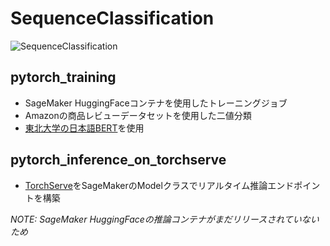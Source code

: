 # SequenceClassification

![SequenceClassification](https://github.com/AtsunoriFujita/sagemaker_nlp_examples/blob/main/SequenceClassification/assets/bert-one-seq.svg, "SequenceClassification")

## pytorch_training
- SageMaker HuggingFaceコンテナを使用したトレーニングジョブ
- Amazonの商品レビューデータセットを使用した二値分類
- [東北大学の日本語BERT](https://github.com/cl-tohoku/bert-japanese)を使用

## pytorch_inference_on_torchserve
- [TorchServe](https://github.com/pytorch/serve)をSageMakerのModelクラスでリアルタイム推論エンドポイントを構築    

_NOTE: SageMaker HuggingFaceの推論コンテナがまだリリースされていないため_
